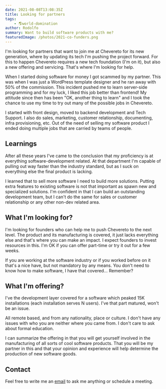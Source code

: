 ```yaml
---
date: 2021-08-08T13:08:35Z
title: Looking for partners
tags:
    - 🌎world-domination
author: Rodolfo
summary: Want to build software products with me?
featuredImage: /photos/2021-co-funders.png
---
```


I'm looking for partners that want to join me at Chevereto for its new generation, where by updating its tech I'm pushing the project forward. For this to happen Chevereto requires a new tech foundation (I'm on it), but also a new offering and servicing. That's where I'm looking for help.

When I started doing software for money I got scammed by my partner. This was when I was just a WordPress template designer and he ran away with 50% of the commission. This incident pushed me to learn server-side programming and for my luck, I liked this job better than frontend! My attitude since then has been "OK, another thing to learn" and I took the chance to use my time to try out many of the possible jobs in Chevereto.

I started with front design, moved to backend development and Tech Support. I also do sales, marketing, customer relationship, documenting, infra provisioning, etc. Out of the need of selling my software product I ended doing multiple jobs that are carried by teams of people.

## Learnings

After all these years I've came to the conclusion that my proficiency is at everything software-development related. At that department I'm capable of pulling out way faster than the industry standard, but as I suck on everything else the final product is lacking.

I learned that to sell more software I need to build more solutions. Putting extra features to existing software is not that important as spawn new and specialized solutions. I'm confident in that I can build an outstanding development team, but I can't do the same for sales or customer relationship or any other non-dev related area.

## What I'm looking for?

I'm looking for founders who can help me to push Chevereto to the next level. The product and its manufacturing is covered, it just lacks everything else and that's where you can make an impact. I expect founders to invest resources in this. I'm OK if you can offer part-time or try it out for a few weeks.

If you are working at the software industry or if you worked before on it that's a nice have, but not mandatory by any means. You don't need to know how to make software, I have that covered... Remember?

## What I'm offering?

I've the development layer covered for a software which peaked 15K installations (each installation serves N users). I've that part matured, won't be an issue.

All remote based, and from any nationality, place or culture. I don't have any issues with who you are neither where you came from. I don't care to ask about formal education.

I can summarize the offering in that you will get yourself involved in the manufacturing of all sorts of cool software products. That you will be my partner in this and that your opinion and experience will help determine the production of new software goods.

## Contact

Feel free to write me an [email](mailto:inbox@rodolfoberrios.com) to ask me anything or schedule a meeting.
